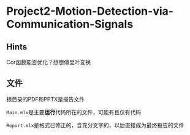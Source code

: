 # Project2-Motion-Detection-via-Communication-Signals

## Hints

Cor函数能否优化？想想傅里叶变换

## 文件

根目录的PDF和PPTX是报告文件

`Main.mlx`是主要**运行**代码所在的文件，可能有且仅有代码

`Report.mlx`是格式已修正的，含充分文字的，以后直接成为最终报告的文件
